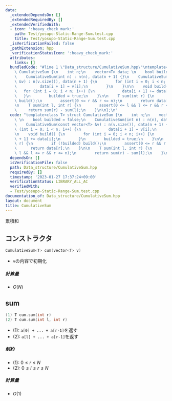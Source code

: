 ```yaml
---
data:
  _extendedDependsOn: []
  _extendedRequiredBy: []
  _extendedVerifiedWith:
  - icon: ':heavy_check_mark:'
    path: Test/yosupo-Static-Range-Sum.test.cpp
    title: Test/yosupo-Static-Range-Sum.test.cpp
  _isVerificationFailed: false
  _pathExtension: hpp
  _verificationStatusIcon: ':heavy_check_mark:'
  attributes:
    links: []
  bundledCode: "#line 1 \"Data_structure/CumulativeSum.hpp\"\ntemplate<class T> struct\
    \ CumulativeSum {\n    int n;\n    vector<T> data; \n    bool builded = false;\n\
    \    CumulativeSum(int n) : n(n), data(n + 1) {}\n    CumulativeSum(const vector<T>\
    \ &v) : n(v.size()), data(n + 1) {\n        for (int i = 0; i < n; i++) {\n  \
    \          data[i + 1] = v[i];\n        }\n    }\n\n    void build() {\n     \
    \   for (int i = 0; i < n; i++) {\n            data[i + 1] += data[i];\n     \
    \   }\n        builded = true;\n    }\n\n    T sum(int r) {\n        if (!builded)\
    \ build();\n        assert(0 <= r && r <= n);\n        return data[r];\n    }\n\
    \n    T sum(int l, int r) {\n        assert(0 <= l && l <= r && r <= n);\n   \
    \     return sum(r) - sum(l);\n    }\n\n};\n"
  code: "template<class T> struct CumulativeSum {\n    int n;\n    vector<T> data;\
    \ \n    bool builded = false;\n    CumulativeSum(int n) : n(n), data(n + 1) {}\n\
    \    CumulativeSum(const vector<T> &v) : n(v.size()), data(n + 1) {\n        for\
    \ (int i = 0; i < n; i++) {\n            data[i + 1] = v[i];\n        }\n    }\n\
    \n    void build() {\n        for (int i = 0; i < n; i++) {\n            data[i\
    \ + 1] += data[i];\n        }\n        builded = true;\n    }\n\n    T sum(int\
    \ r) {\n        if (!builded) build();\n        assert(0 <= r && r <= n);\n  \
    \      return data[r];\n    }\n\n    T sum(int l, int r) {\n        assert(0 <=\
    \ l && l <= r && r <= n);\n        return sum(r) - sum(l);\n    }\n\n};\n"
  dependsOn: []
  isVerificationFile: false
  path: Data_structure/CumulativeSum.hpp
  requiredBy: []
  timestamp: '2023-01-27 17:37:24+09:00'
  verificationStatus: LIBRARY_ALL_AC
  verifiedWith:
  - Test/yosupo-Static-Range-Sum.test.cpp
documentation_of: Data_structure/CumulativeSum.hpp
layout: document
title: CumulativeSum
---
```


累積和

## コンストラクタ
```cpp
CumulativeSum<T> cum(vector<T> v)
```
- `v`の内容で初期化

##### 計算量
- $O(N)$

## sum
```cpp
(1) T cum.sum(int r)
(2) T cum.sum(int l, int r)
```
- (1): `a[0] + ... + a[r-1]`を返す
- (2): `a[l] + ... + a[r-1]`を返す

##### 制約
- (1): $0 \leq r \leq N$
- (2): $0 \leq l \leq r \leq N$

##### 計算量
- $O(1)$

